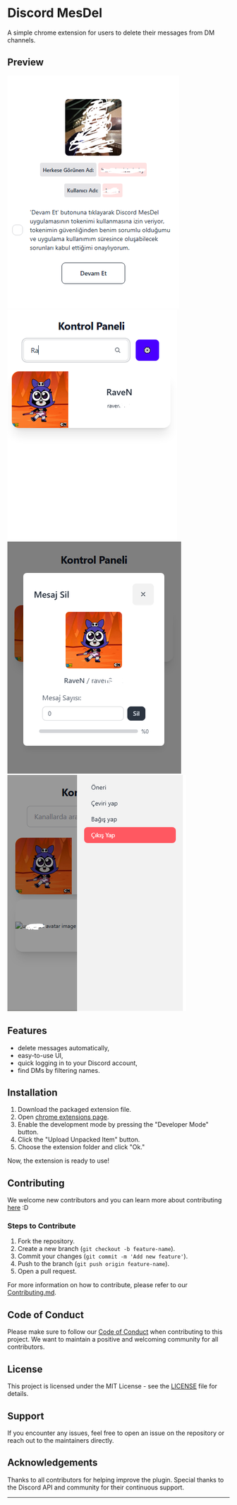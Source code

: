 # Discord MesDel

A simple chrome extension for users to delete their messages from DM channels.

## Preview
![Login Confirm Screen](/assets/images/login_confirm_screen.png "Login Confirm Screen")
![Dashboard Screen](/assets/images/dashboard_screen.png "Dashboard Screen")
![Message Deletion Screen](/assets/images/message_deletion_screen.png "Message Deletion Screen")
![Dashboard Drawer Screen](/assets/images/dashboard_drawer_screen.png "Dashboard Drawer Screen")

## Features

- delete messages automatically,
- easy-to-use UI,
- quick logging in to your Discord account,
- find DMs by filtering names.

## Installation

1. Download the packaged extension file.
2. Open [chrome extensions page](chrome://extensions).
3. Enable the development mode by pressing the "Developer Mode" button.
4. Click the "Upload Unpacked Item" button.
5. Choose the extension folder and click "Ok."

Now, the extension is ready to use!

## Contributing

We welcome new contributors and you can learn more about contributing [here](./CONTRIBUTING.md) :D

### Steps to Contribute

1. Fork the repository.
2. Create a new branch (`git checkout -b feature-name`).
3. Commit your changes (`git commit -m 'Add new feature'`).
4. Push to the branch (`git push origin feature-name`).
5. Open a pull request.

For more information on how to contribute, please refer to our [Contributing.md](./CONTRIBUTING.md).

## Code of Conduct

Please make sure to follow our [Code of Conduct](./CODE_OF_CONDUCT.md) when contributing to this project. We want to maintain a positive and welcoming community for all contributors.

## License

This project is licensed under the MIT License - see the [LICENSE](./LICENSE) file for details.

## Support

If you encounter any issues, feel free to open an issue on the repository or reach out to the maintainers directly.

## Acknowledgements

Thanks to all contributors for helping improve the plugin. Special thanks to the Discord API and community for their continuous support.

---